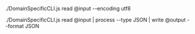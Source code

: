 ./DomainSpecificCLI.js read @input --encoding utf8

./DomainSpecificCLI.js read @input | process --type JSON | write @output --format JSON